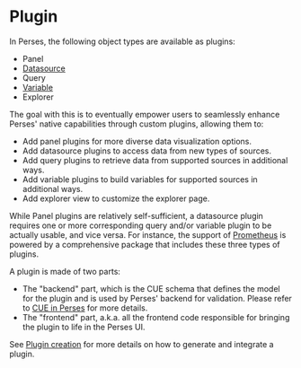 # Plugin

In Perses, the following object types are available as plugins:

- Panel
- [Datasource](./datasource.md)
- Query
- [Variable](./variable.md)
- Explorer

The goal with this is to eventually empower users to seamlessly enhance Perses' native capabilities through custom
plugins, allowing them to:

- Add panel plugins for more diverse data visualization options.
- Add datasource plugins to access data from new types of sources.
- Add query plugins to retrieve data from supported sources in additional ways.
- Add variable plugins to build variables for supported sources in additional ways.
- Add explorer view to customize the explorer page.

While Panel plugins are relatively self-sufficient, a datasource plugin requires one or more corresponding query and/or
variable plugin to be actually usable, and vice versa.
For instance, the support of [Prometheus](https://perses.dev/plugins/docs/prometheus/) is powered by a comprehensive package that includes these three types of
plugins.

A plugin is made of two parts:

- The "backend" part, which is the CUE schema that defines the model for the plugin and is used by Perses' backend for
  validation. Please refer to [CUE in Perses](../plugins/cue.md) for more details.
- The "frontend" part, a.k.a. all the frontend code responsible for bringing the plugin to life in the Perses UI.

See [Plugin creation](../plugins/creation.md) for more details on how to generate and integrate a plugin.
